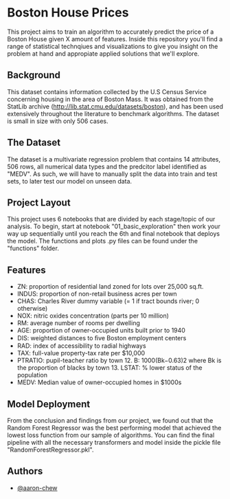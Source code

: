 
# Boston House Prices

This project aims to train an algorithm to accurately predict the price of a Boston House given X amount of features. Inside this repository you'll find a range of statistical technqiues and visualizations to give you insight on the problem at hand and appropiate applied solutions that we'll explore. 

## Background
This dataset contains information collected by the U.S Census Service concerning housing in the area of Boston Mass. It was obtained from the StatLib archive (http://lib.stat.cmu.edu/datasets/boston), and has been used extensively throughout the literature to benchmark algorithms. The dataset is small in size with only 506 cases.

## The Dataset
The dataset is a multivariate regression problem that contains 14 attributes, 506 rows, all numerical data types and the predcitor label identified as "MEDV". As such, we will have to manually split the data into train and test sets, to later test our model on unseen data.

## Project Layout 
This project uses 6 notebooks that are divided by each stage/topic of our analysis. To begin, start at notebook "01_basic_exploration" then work your way up sequentially until you reach the 6th and final notebook that deploys the model. The functions and plots .py files can be found under the "functions" folder.

## Features
* ZN: proportion of residential land zoned for lots over 25,000 sq.ft.
* INDUS: proportion of non-retail business acres per town
* CHAS: Charles River dummy variable (= 1 if tract bounds river; 0 otherwise)
* NOX: nitric oxides concentration (parts per 10 million)
* RM: average number of rooms per dwelling
* AGE: proportion of owner-occupied units built prior to 1940
* DIS: weighted distances to ﬁve Boston employment centers
* RAD: index of accessibility to radial highways
* TAX: full-value property-tax rate per $10,000
* PTRATIO: pupil-teacher ratio by town 12. B: 1000(Bk−0.63)2 where Bk is the proportion of blacks by town 13. LSTAT: % lower status of the population
* MEDV: Median value of owner-occupied homes in $1000s

## Model Deployment
From the conclusion and findings from our project, we found out that the Random Forest Regressor was the best performing model that achieved the lowest loss function from our sample of algorithms. You can find the final pipeline with all the necessary transformers and model inside the pickle file "RandomForestRegressor.pkl".


## Authors

- [@aaron-chew](https://github.com/aaron-chew)


